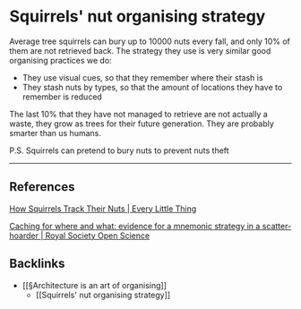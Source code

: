 # Squirrels' nut organising strategy
Average tree squirrels can bury up to 10000 nuts every fall, and only 10% of them are not retrieved back. The strategy they use is very similar good organising practices we do:
- They use visual cues, so that they remember where their stash is
- They stash nuts by types, so that the amount of locations they have to remember is reduced

The last 10% that they have not managed to retrieve are not actually a waste, they grow as trees for their future generation. They are probably smarter than us humans.

P.S. Squirrels can pretend to bury nuts to prevent nuts theft

---
## References
[How Squirrels Track Their Nuts | Every Little Thing](https://gimletmedia.com/shows/every-little-thing/awhmm2l/how-squirrels-track-their-nuts)

[Caching for where and what: evidence for a mnemonic strategy in a scatter-hoarder | Royal Society Open Science](https://royalsocietypublishing.org/doi/full/10.1098/rsos.170958)

## Backlinks
* [[§Architecture is an art of organising]]
	* [[Squirrels' nut organising strategy]]

<!-- #evergreen #architecture -->

<!-- {BearID:3B878B9A-7501-4B25-B905-8711DED9CDCA-57831-00010EFF77509753} -->
